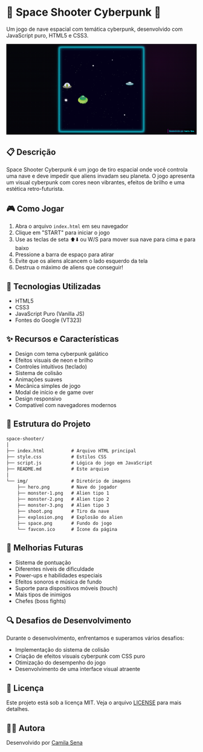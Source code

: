 # 🚀 Space Shooter Cyberpunk 🚀

Um jogo de nave espacial com temática cyberpunk, desenvolvido com JavaScript puro, HTML5 e CSS3.

![Space Shooter Preview](img/preview.PNG)

## 📋 Descrição

Space Shooter Cyberpunk é um jogo de tiro espacial onde você controla uma nave e deve impedir que aliens invadam seu planeta. O jogo apresenta um visual cyberpunk com cores neon vibrantes, efeitos de brilho e uma estética retro-futurista.

## 🎮 Como Jogar

1. Abra o arquivo `index.html` em seu navegador
2. Clique em "START" para iniciar o jogo
3. Use as teclas de seta ⬆️⬇️ ou W/S para mover sua nave para cima e para baixo
4. Pressione a barra de espaço para atirar
5. Evite que os aliens alcancem o lado esquerdo da tela
6. Destrua o máximo de aliens que conseguir!

## 🔧 Tecnologias Utilizadas

- HTML5
- CSS3
- JavaScript Puro (Vanilla JS)
- Fontes do Google (VT323)

## ✨ Recursos e Características

- Design com tema cyberpunk galático
- Efeitos visuais de neon e brilho
- Controles intuitivos (teclado)
- Sistema de colisão
- Animações suaves
- Mecânica simples de jogo
- Modal de início e de game over
- Design responsivo
- Compatível com navegadores modernos

## 📁 Estrutura do Projeto

```
space-shooter/
│
├── index.html          # Arquivo HTML principal
├── style.css           # Estilos CSS
├── script.js           # Lógica do jogo em JavaScript
├── README.md           # Este arquivo
│
└── img/                # Diretório de imagens
    ├── hero.png        # Nave do jogador
    ├── monster-1.png   # Alien tipo 1
    ├── monster-2.png   # Alien tipo 2
    ├── monster-3.png   # Alien tipo 3
    ├── shoot.png       # Tiro da nave
    ├── explosion.png   # Explosão do alien
    ├── space.png       # Fundo do jogo
    └── favcon.ico      # Ícone da página
```

## 🚀 Melhorias Futuras

- Sistema de pontuação
- Diferentes níveis de dificuldade
- Power-ups e habilidades especiais
- Efeitos sonoros e música de fundo
- Suporte para dispositivos móveis (touch)
- Mais tipos de inimigos
- Chefes (boss fights)

## 🔍 Desafios de Desenvolvimento

Durante o desenvolvimento, enfrentamos e superamos vários desafios:

- Implementação do sistema de colisão
- Criação de efeitos visuais cyberpunk com CSS puro
- Otimização do desempenho do jogo
- Desenvolvimento de uma interface visual atraente

## 📝 Licença

Este projeto está sob a licença MIT. Veja o arquivo [LICENSE](LICENSE) para mais detalhes.

## 👩‍💻 Autora

Desenvolvido por [Camila Sena](https://github.com/camilasena-a)
